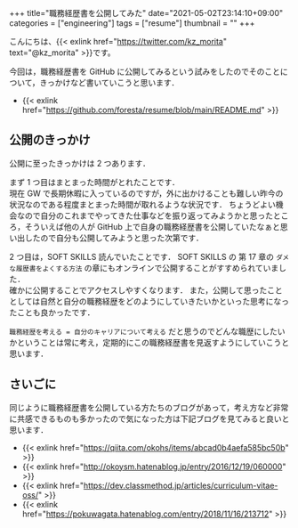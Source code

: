 +++
title="職務経歴書を公開してみた"
date="2021-05-02T23:14:10+09:00"
categories = ["engineering"]
tags = ["resume"]
thumbnail = ""
+++

こんにちは、{{< exlink href="https://twitter.com/kz_morita" text="@kz_morita" >}}です。

今回は，職務経歴書を GitHub に公開してみるという試みをしたのでそのことについて，きっかけなど書いていこうと思います．

- {{< exlink href="https://github.com/foresta/resume/blob/main/README.md" >}}

## 公開のきっかけ

公開に至ったきっかけは 2 つあります．

まず 1 つ目はまとまった時間がとれたことです．\
現在 GW で長期休暇に入っているのですが，外に出かけることも難しい昨今の状況なのである程度まとまった時間が取れるような状況です．
ちょうどよい機会なので自分のこれまでやってきた仕事などを振り返ってみようかと思ったところ，そういえば他の人が GitHub 上で自身の職務経歴書を公開していたなぁと思い出したので自分も公開してみようと思った次第です．

2 つ目は，SOFT SKILLS 読んでいたことです．
SOFT SKILLS の 第 17 章の `ダメな履歴書をよくする方法` の章にもオンラインで公開することがすすめられていました．\
確かに公開することでアクセスしやすくなります．
また，公開して思ったこととしては自然と自分の職務経歴をどのようにしていきたいかといった思考になったことも良かったです．


`職務経歴を考える = 自分のキャリアについて考える` だと思うのでどんな職歴にしたいかということは常に考え，定期的にこの職務経歴書を見返すようにしていこうと思います．


## さいごに

同じように職務経歴書を公開している方たちのブログがあって，考え方など非常に共感できるものも多かったので気になった方は下記ブログを見てみると良いと思います．

- {{< exlink href="https://qiita.com/okohs/items/abcad0b4aefa585bc50b" >}}
- {{< exlink href="http://okoysm.hatenablog.jp/entry/2016/12/19/060000" >}}
- {{< exlink href="https://dev.classmethod.jp/articles/curriculum-vitae-oss/" >}}
- {{< exlink href="https://pokuwagata.hatenablog.com/entry/2018/11/16/213712" >}}

